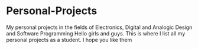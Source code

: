 # Personal-Projects
My personal projects in the fields of Electronics, Digital and Analogic Design and Software Programming
Hello girls and guys. This is where I list all my personal projects as a student. I hope you like them

